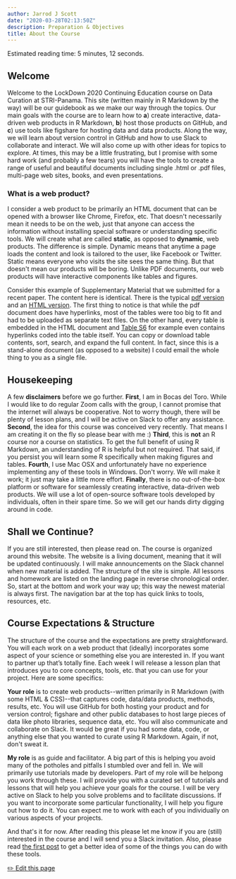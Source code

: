 ```yaml
---
author: Jarrod J Scott
date: "2020-03-28T02:13:50Z"
description: Preparation & Objectives
title: About the Course
---
```


Estimated reading time: 5 minutes, 12 seconds.

## Welcome

Welcome to the LockDown 2020 Continuing Education course on Data Curation at STRI-Panama. This site (written mainly in R Markdown by the way) will be our guidebook as we make our way through the topics. Our main goals with the course are to learn how to **a**) create interactive, data-driven web products in R Markdown, **b**) host those products on GitHub, and **c**)  use tools like figshare for hosting data and data products. Along the way, we will  learn about version control in GitHub and how to use Slack to collaborate and interact. We will also come up with other ideas for topics to explore. At times, this may be a little frustrating, but I promise with some hard work (and probably a few tears) you will have the tools to create a range of useful and beautiful documents including single .html or .pdf files,  multi-page web sites, books, and even presentations.

### What is a web product?

I consider a web product to be primarily an HTML document that can be opened with a browser like Chrome, Firefox, etc. That doesn't necessarily mean  it needs to be on the web, just that anyone can access the information without installing special software or understanding specific tools. We will  create what are called **static**, as opposed to **dynamic**, web products. The difference is simple. Dynamic means that anytime a page loads the content and look is tailored to the user, like Facebook or Twitter. Static means everyone who visits the site sees the same thing. But that doesn't mean our products will be boring. Unlike PDF documents, our web products will have interactive components like tables and figures.

Consider this example of Supplementary Material that we submitted for a recent paper. The content here is identical. There is the typical [pdf version](/page/files/Scott_Supplementary.pdf) and an [HTML version](https://istmobiome.github.io/DIGEST/Supplementary.html). The first thing to notice is that while the pdf document does have hyperlinks, most of the tables were too big to fit and had to be uploaded as separate text files. On the other hand, every table is embedded in the HTML document and [Table S6](https://istmobiome.github.io/DIGEST/Supplementary.html#table_s6) for example even contains hyperlinks coded into the table itself. You can copy or download table contents, sort, search, and expand the full content. In fact, since this is a stand-alone document (as opposed to a website) I could email the whole thing to you as a single file.

## Housekeeping

A few **disclaimers** before we go further. **First**, I am in Bocas del Toro. While I would like to do regular Zoom calls with the group, I cannot promise that the internet will always be cooperative. Not to worry though, there will be plenty of lesson plans, and I will be active on Slack to offer any assistance. **Second**, the idea for this course was conceived very recently. That means I am creating it on the fly so please bear with me :) **Third**, this is **not** an R course nor a course on statistics. To get the full benefit of using R Markdown, an understanding of R is helpful but not required. That said, if you persist you will learn some R specifically when making figures and tables. **Fourth**, I use Mac OSX and unfortunately have no experience implementing any of these tools in Windows. Don't worry. We will make it work; it just may take a little more effort. **Finally**, there is no out-of-the-box platform or software for seamlessly creating interactive, data-driven web products. We will  use a lot of open-source software tools developed by individuals, often in their spare time. So we will get our hands dirty digging around in code.

## Shall we Continue?

If you are still interested, then please read on. The course is organized around this website. The website is a living document, meaning that it will be updated continuously. I will make announcements on the Slack channel when new material is added. The structure of the site is simple. All lessons and homework are listed on the landing page in reverse chronological order. So, start at the bottom and work your way up; this way the newest material is always first. The navigation bar at the top has quick links to tools, resources, etc.

## Course Expectations & Structure

The structure of the course and the expectations are pretty straightforward. You will each work on a web product that (ideally) incorporates some aspect of your science or something else you are interested in. If you want to partner up that’s totally fine. Each week I will release a lesson plan that introduces you to core concepts, tools, etc. that you can use for your project.
Here are some specifics:

**Your role** is to create web products--written primarily in R Markdown (with some HTML & CSS)--that captures code, data/data products, methods, results, etc. You will use GitHub for both hosting your product and for version control; figshare and other public databases to host large pieces of data like photo libraries, sequence data, etc. You will also communicate and collaborate on Slack. It would be great if you had some data, code, or anything else that you wanted to curate using R Markdown. Again, if not, don't sweat it.

**My role** is as guide and facilitator. A big part of this is helping you avoid many of the potholes and pitfalls I stumbled over and fell in. We will primarily use tutorials made by developers. Part of my role will be helpong you work through these. I will provide you with a curated set of tutorials and lessons that will help you achieve your goals for the course. I will be very active on Slack to help you solve problems and to facilitate discussions. If you want to incorporate some particular functionality, I will help you figure out how to do it. You can expect me to work with each of you individually on various aspects of your projects.

And that's it for now. After reading this please let me know if you are (still) interested in the course and I will send you a Slack invitation. Also, please read [the first post](/2020/03/28/2020-03-28-r-rmarkdown/) to get a better idea of some of the things you can do with these tools.

<p class="edit-page">
  <a href="https://github.com/stri-con/ecodet2020/blob/master/content/page/about.md">
    <i class="fas fa-pen pr-2"></i> ✏️ Edit this page
  </a>
</p>
